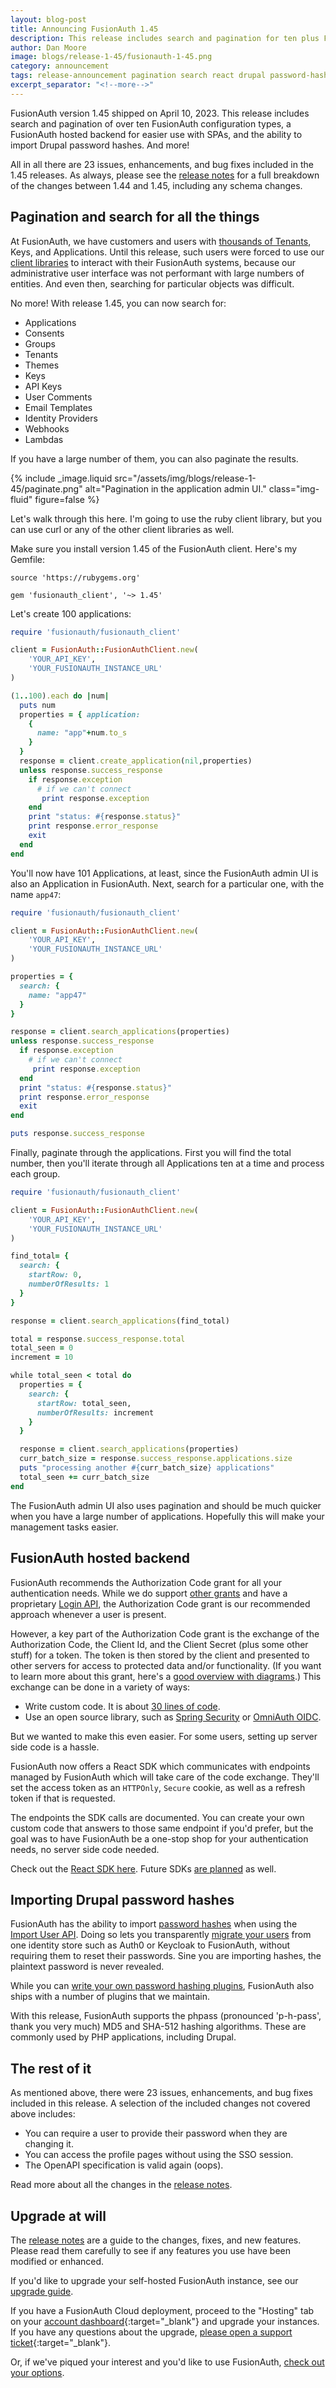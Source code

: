 ```yaml
---
layout: blog-post
title: Announcing FusionAuth 1.45
description: This release includes search and pagination for ten plus FusionAuth configuration types, a FusionAuth hosted backend for easier use with SPAs, and the ability to import Drupal password hashes.
author: Dan Moore
image: blogs/release-1-45/fusionauth-1-45.png
category: announcement
tags: release-announcement pagination search react drupal password-hashes
excerpt_separator: "<!--more-->"
---
```


FusionAuth version 1.45 shipped on April 10, 2023. This release includes search and pagination of over ten FusionAuth configuration types, a FusionAuth hosted backend for easier use with SPAs, and the ability to import Drupal password hashes. And more!

<!--more-->

All in all there are 23 issues, enhancements, and bug fixes included in the 1.45 releases. As always, please see the [release notes](/docs/v1/tech/release-notes#version-1-45-0) for a full breakdown of the changes between 1.44 and 1.45, including any schema changes.

## Pagination and search for all the things

At FusionAuth, we have customers and users with [thousands of Tenants](/blog/2021/03/29/seegno-thousands-tenants), Keys, and Applications. Until this release, such users were forced to use our [client libraries](/docs/v1/tech/client-libraries/) to interact with their FusionAuth systems, because our administrative user interface was not performant with large numbers of entities. And even then, searching for particular objects was difficult.

No more! With release 1.45, you can now search for:

* Applications
* Consents
* Groups
* Tenants
* Themes
* Keys
* API Keys
* User Comments
* Email Templates
* Identity Providers
* Webhooks
* Lambdas

If you have a large number of them, you can also paginate the results. 

{% include _image.liquid src="/assets/img/blogs/release-1-45/paginate.png" alt="Pagination in the application admin UI." class="img-fluid" figure=false %}

Let's walk through this here. I'm going to use the ruby client library, but you can use curl or any of the other client libraries as well.

Make sure you install version 1.45 of the FusionAuth client. Here's my Gemfile:

```gemfile
source 'https://rubygems.org'

gem 'fusionauth_client', '~> 1.45'
```

Let's create 100 applications:

```ruby
require 'fusionauth/fusionauth_client'

client = FusionAuth::FusionAuthClient.new(
    'YOUR_API_KEY',
    'YOUR_FUSIONAUTH_INSTANCE_URL'
)

(1..100).each do |num|
  puts num
  properties = { application: 
    {
      name: "app"+num.to_s
    }
  }
  response = client.create_application(nil,properties)
  unless response.success_response
    if response.exception
      # if we can't connect
       print response.exception
    end
    print "status: #{response.status}"
    print response.error_response
    exit
  end
end
```

You'll now have 101 Applications, at least, since the FusionAuth admin UI is also an Application in FusionAuth. Next, search for a particular one, with the name `app47`:

```ruby
require 'fusionauth/fusionauth_client'

client = FusionAuth::FusionAuthClient.new(
    'YOUR_API_KEY',
    'YOUR_FUSIONAUTH_INSTANCE_URL'
)

properties = { 
  search: {
    name: "app47"
  }
}

response = client.search_applications(properties)
unless response.success_response
  if response.exception
    # if we can't connect
     print response.exception
  end
  print "status: #{response.status}"
  print response.error_response
  exit
end

puts response.success_response
```

Finally, paginate through the applications. First you will find the total number, then you'll iterate through all Applications ten at a time and process each group.

```ruby
require 'fusionauth/fusionauth_client'

client = FusionAuth::FusionAuthClient.new(
    'YOUR_API_KEY',
    'YOUR_FUSIONAUTH_INSTANCE_URL'
)

find_total= { 
  search: {
    startRow: 0,
    numberOfResults: 1
  }
}

response = client.search_applications(find_total)

total = response.success_response.total
total_seen = 0
increment = 10

while total_seen < total do
  properties = { 
    search: {
      startRow: total_seen,
      numberOfResults: increment
    }
  }

  response = client.search_applications(properties)
  curr_batch_size = response.success_response.applications.size
  puts "processing another #{curr_batch_size} applications"
  total_seen += curr_batch_size 
end
```

The FusionAuth admin UI also uses pagination and should be much quicker when you have a large number of applications. Hopefully this will make your management tasks easier.

## FusionAuth hosted backend

FusionAuth recommends the Authorization Code grant for all your authentication needs. While we do support [other grants](/docs/v1/tech/oauth/) and have a proprietary [Login API](/docs/v1/tech/apis/login), the Authorization Code grant is our recommended approach whenever a user is present.

However, a key part of the Authorization Code grant is the exchange of the Authorization Code, the Client Id, and the Client Secret (plus some other stuff) for a token. The token is then stored by the client and presented to other servers for access to protected data and/or functionality. (If you want to learn more about this grant, here's a [good overview with diagrams](/learn/expert-advice/oauth/oauth-token-storage).) This exchange can be done in a variety of ways:

* Write custom code. It is about [30 lines of code](https://github.com/FusionAuth/fusionauth-example-5-minute-guide/blob/master/routes/index.js#L52).
* Use an open source library, such as [Spring Security](https://docs.spring.io/spring-security/reference/servlet/oauth2/client/authorization-grants.html) or [OmniAuth OIDC](https://github.com/omniauth/omniauth_openid_connect).

But we wanted to make this even easier. For some users, setting up server side code is a hassle.

FusionAuth now offers a React SDK which communicates with endpoints managed by FusionAuth which will take care of the code exchange. They'll set the access token as an `HTTPOnly`, `Secure` cookie, as well as a refresh token if that is requested.

The endpoints the SDK calls are documented. You can create your own custom code that answers to those same endpoint if you'd prefer, but the goal was to have FusionAuth be a one-stop shop for your authentication needs, no server side code needed.

Check out the [React SDK here](https://github.com/FusionAuth/fusionauth-react-sdk/). Future SDKs [are planned](https://github.com/FusionAuth/fusionauth-issues/issues/2078) as well.

## Importing Drupal password hashes

FusionAuth has the ability to import [password hashes](/docs/v1/tech/reference/password-hashes) when using the [Import User API](/docs/v1/tech/apis/users#import-users). Doing so lets you transparently [migrate your users](/docs/v1/tech/migration-guide/) from one identity store such as Auth0 or Keycloak to FusionAuth, without requiring them to reset their passwords. Sine you are importing hashes, the plaintext password is never revealed.

While you can [write your own password hashing plugins](/docs/v1/tech/plugins/), FusionAuth also ships with a number of plugins that we maintain.

With this release, FusionAuth supports the phpass (pronounced 'p-h-pass', thank you very much) MD5 and SHA-512 hashing algorithms. These are commonly used by PHP applications, including Drupal.

## The rest of it

As mentioned above, there were 23 issues, enhancements, and bug fixes included in this release. A selection of the included changes not covered above includes:

* You can require a user to provide their password when they are changing it.
* You can access the profile pages without using the SSO session.
* The OpenAPI specification is valid again (oops).

Read more about all the changes in the [release notes](/docs/v1/tech/release-notes#version-1-45-0).

## Upgrade at will

The [release notes](/docs/v1/tech/release-notes#version-1-45-0) are a guide to the changes, fixes, and new features. Please read them carefully to see if any features you use have been modified or enhanced.

If you'd like to upgrade your self-hosted FusionAuth instance, see our [upgrade guide](/docs/v1/tech/admin-guide/upgrade). 

If you have a FusionAuth Cloud deployment, proceed to the "Hosting" tab on your [account dashboard](https://account.fusionauth.io/account/deployment/){:target="_blank"} and upgrade your instances. If you have any questions about the upgrade, [please open a support ticket](https://account.fusionauth.io/account/support/){:target="_blank"}.

Or, if we've piqued your interest and you'd like to use FusionAuth, [check out your options](/pricing).
